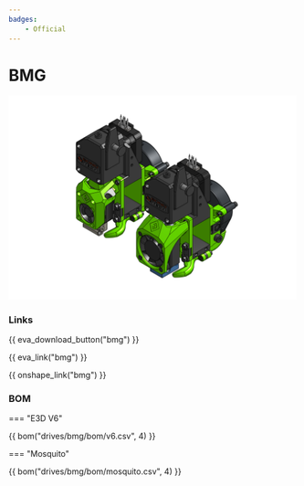 ```yaml
---
badges:
    - Official
---
```

# BMG

![preview](assets/__ALL__.png)

### Links

{{ eva_download_button("bmg") }}

{{ eva_link("bmg") }}

{{ onshape_link("bmg") }}

### BOM

=== "E3D V6"

{{ bom("drives/bmg/bom/v6.csv", 4) }}

=== "Mosquito"

{{ bom("drives/bmg/bom/mosquito.csv", 4) }}
